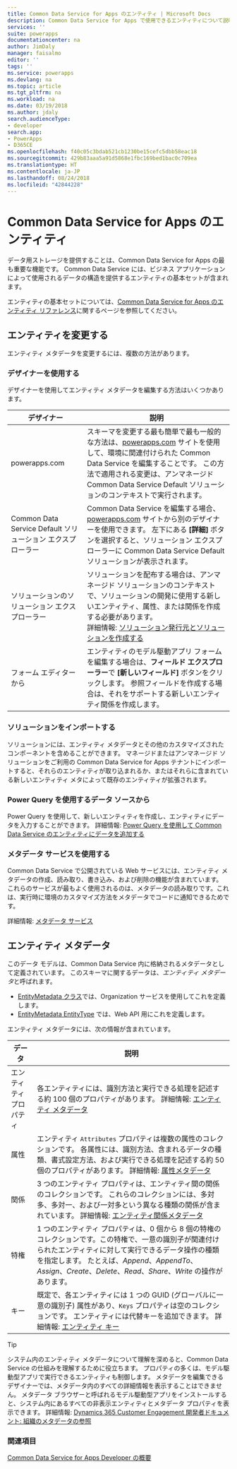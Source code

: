 ```yaml
---
title: Common Data Service for Apps のエンティティ | Microsoft Docs
description: Common Data Service for Apps で使用できるエンティティについて説明します。
services: ''
suite: powerapps
documentationcenter: na
author: JimDaly
manager: faisalmo
editor: ''
tags: ''
ms.service: powerapps
ms.devlang: na
ms.topic: article
ms.tgt_pltfrm: na
ms.workload: na
ms.date: 03/19/2018
ms.author: jdaly
search.audienceType:
- developer
search.app:
- PowerApps
- D365CE
ms.openlocfilehash: f40c05c3bdab521cb1230be15cefc5dbb58eac18
ms.sourcegitcommit: 429b83aaa5a91d5868e1fbc169bed1bac0c709ea
ms.translationtype: HT
ms.contentlocale: ja-JP
ms.lasthandoff: 08/24/2018
ms.locfileid: "42844228"
---
```

# <a name="common-data-service-for-apps-entities"></a>Common Data Service for Apps のエンティティ

データ用ストレージを提供することは、Common Data Service for Apps の最も重要な機能です。 Common Data Service には、ビジネス アプリケーションによって使用されるデータの構造を提供するエンティティの基本セットが含まれます。 

エンティティの基本セットについては、[Common Data Service for Apps のエンティティ リファレンス](reference/about-entity-reference.md)に関するページを参照してください。

## <a name="modify-entities"></a>エンティティを変更する

エンティティ メタデータを変更するには、複数の方法があります。

### <a name="use-designers"></a>デザイナーを使用する

デザイナーを使用してエンティティ メタデータを編集する方法はいくつかあります。


|デザイナー  |説明  |
|---------|---------|
|powerapps.com|スキーマを変更する最も簡単で最も一般的な方法は、[powerapps.com](https://web.powerapps.com/) サイトを使用して、環境に関連付けられた Common Data Service を編集することです。 この方法で適用される変更は、アンマネージド Common Data Service Default ソリューションのコンテキストで実行されます。 <!-- TODO: Add link to topic that describes this -->|
|Common Data Service Default ソリューション エクスプローラー|Common Data Service を編集する場合、[powerapps.com](https://web.powerapps.com/) サイトから別のデザイナーを使用できます。 左下にある **[詳細]** ボタンを選択すると、ソリューション エクスプローラーに Common Data Service Default ソリューションが表示されます。 |
|ソリューションのソリューション エクスプローラー |ソリューションを配布する場合は、アンマネージド ソリューションのコンテキストで、ソリューションの開発に使用する新しいエンティティ、属性、または関係を作成する必要があります。 <br /> 詳細情報: [ソリューション発行元とソリューションを作成する](introduction-solutions.md#create-a-solution-publisher-and-solution)|
|フォーム エディターから|エンティティのモデル駆動アプリ フォームを編集する場合は、**フィールド エクスプローラー**で **[新しいフィールド]** ボタンをクリックします。 参照フィールドを作成する場合は、それをサポートする新しいエンティティ関係を作成します。|

### <a name="import-a-solution"></a>ソリューションをインポートする

ソリューションには、エンティティ メタデータとその他のカスタマイズされたコンポーネントを含めることができます。 マネージドまたはアンマネージド ソリューションをご利用の Common Data Service for Apps テナントにインポートすると、それらのエンティティが取り込まれるか、またはそれらに含まれている新しいエンティティ メタによって既存のエンティティが拡張されます。

### <a name="from-a-data-source-using-power-query"></a>Power Query を使用するデータ ソースから

Power Query を使用して、新しいエンティティを作成し、エンティティにデータを入力することができます。 詳細情報: [Power Query を使用して Common Data Service のエンティティにデータを追加する](../../maker/common-data-service/data-platform-cds-newentity-pq.md)

### <a name="use-metadata-services"></a>メタデータ サービスを使用する

Common Data Service で公開されている Web サービスには、エンティティ メタデータの作成、読み取り、書き込み、および削除の機能が含まれています。 これらのサービスが最もよく使用されるのは、メタデータの読み取りです。これは、実行時に環境のカスタマイズ方法をメタデータでコードに通知できるためです。

詳細情報: [メタデータ サービス](use-web-services.md#metadata-services)

## <a name="entity-metadata"></a>エンティティ メタデータ

このデータ モデルは、Common Data Service 内に格納されるメタデータとして定義されています。 このスキーマに関するデータは、*エンティティ メタデータ*と呼ばれます。 

- [EntityMetadata クラス](/dotnet/api/microsoft.xrm.sdk.metadata.entitymetadata)では、Organization サービスを使用してこれを定義します。 
- [EntityMetadata EntityType](/dynamics365/customer-engagement/web-api/entitymetadata) では、Web API 用にこれを定義します。 

エンティティ メタデータには、次の情報が含まれています。


|データ  |説明  |
|---------|---------|
|エンティティ プロパティ|各エンティティには、識別方法と実行できる処理を記述する約 100 個のプロパティがあります。  詳細情報: [エンティティ メタデータ](entity-metadata.md)|
|属性|エンティティ `Attributes` プロパティは複数の属性のコレクションです。 各属性には、識別方法、含まれるデータの種類、書式設定方法、および実行できる処理を記述する約 50 個のプロパティがあります。 詳細情報: [属性メタデータ](entity-attribute-metadata.md)|
|関係|3 つのエンティティ プロパティは、エンティティ間の関係のコレクションです。 これらのコレクションには、多対多、多対一、および一対多という異なる種類の関係が含まれています。 詳細情報: [エンティティ関係メタデータ](entity-relationship-metadata.md)|
|特権|1 つのエンティティ プロパティは、0 個から 8 個の特権のコレクションです。この特権で、一意の識別子が関連付けられたエンティティに対して実行できるデータ操作の種類を指定します。 たとえば、*Append*、*AppendTo*、*Assign*、*Create*、*Delete*、*Read*、*Share*、*Write* の操作があります。|
|キー|既定で、各エンティティには 1 つの GUID (グローバルに一意の識別子) 属性があり、`Keys` プロパティは空のコレクションです。 エンティティには代替キーを追加できます。 詳細情報: [エンティティ キー](entity-metadata.md#entity-keys)|

> [!TIP]
> システム内のエンティティ メタデータについて理解を深めると、Common Data Service の仕組みを理解するために役立ちます。 プロパティの多くは、モデル駆動型アプリで実行できるエンティティも制御します。 メタデータを編集できるデザイナーでは、メタデータ内のすべての詳細情報を表示することはできません。 メタデータ ブラウザーと呼ばれるモデル駆動型アプリをインストールすると、システム内にあるすべての非表示エンティティとメタデータ プロパティを表示できます。 詳細情報: [Dynamics 365 Customer Engagement 開発者ドキュメント: 組織のメタデータの参照](/dynamics365/customer-engagement/developer/browse-your-metadata)

### <a name="see-also"></a>関連項目

[Common Data Service for Apps Developer の概要](overview.md)


